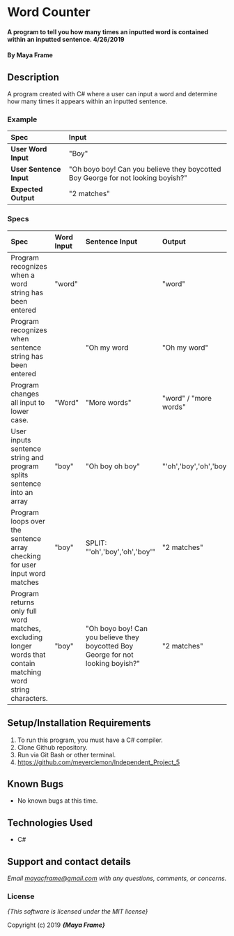 # Word Counter

#### A program to tell you how many times an inputted word is contained within an inputted sentence. 4/26/2019

#### By **Maya Frame**

## Description
A program created with C# where a user can input a word and determine how many times it appears within an inputted sentence.

### Example
| Spec | Input |
| :-------------     | :------------- |
| **User Word Input** | "Boy" |  
| **User Sentence Input** | "Oh boyo boy! Can you believe they boycotted Boy George for not looking boyish?" |
| **Expected Output** | "2 matches" |

### Specs
| Spec | Word Input| Sentence Input |Output|
| :-------------     | :------------- | :------------- |:------------- |
| Program recognizes when a word string has been entered| "word"| |  "word"|
| Program recognizes when sentence string has been entered|| "Oh my word |  "Oh my word" | 
| Program changes all input to lower case. |  "Word" | "More words"| "word" / "more words"| 
| User inputs sentence string and program splits sentence into an array| "boy" |  "Oh boy oh boy" |  "'oh','boy','oh','boy'" | 
| Program loops over the sentence array checking for user input word matches| "boy"| SPLIT: "'oh','boy','oh','boy'"| "2 matches"|
| Program returns only full word matches, excluding longer words that contain matching word string characters.| "boy" | "Oh boyo boy! Can you believe they boycotted Boy George for not looking boyish?" | "2 matches" |

## Setup/Installation Requirements

1. To run this program, you must have a C# compiler.
2. Clone Github repository.
3. Run via Git Bash or other terminal.
4. https://github.com/meyerclemon/Independent_Project_5

## Known Bugs
* No known bugs at this time.

## Technologies Used
* C#

## Support and contact details

_Email mayacframe@gmail.com with any questions, comments, or concerns._

### License

*{This software is licensed under the MIT license}*

Copyright (c) 2019 **_{Maya Frame}_**
